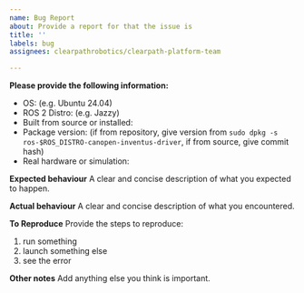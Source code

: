```yaml
---
name: Bug Report
about: Provide a report for that the issue is
title: ''
labels: bug
assignees: clearpathrobotics/clearpath-platform-team

---
```


**Please provide the following information:**
 - OS: (e.g. Ubuntu 24.04)
 - ROS 2 Distro: (e.g. Jazzy)
 - Built from source or installed:
 - Package version: (if from repository, give version from `sudo dpkg -s ros-$ROS_DISTRO-canopen-inventus-driver`, if from source, give commit hash)
 - Real hardware or simulation:

 **Expected behaviour**
 A clear and concise description of what you expected to happen.

 **Actual behaviour**
 A clear and concise description of what you encountered.

**To Reproduce**
Provide the steps to reproduce:
1. run something
2. launch something else
3. see the error


**Other notes**
Add anything else you think is important.
